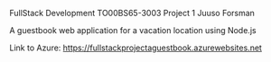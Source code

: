 FullStack Development TO00BS65-3003 Project 1 Juuso Forsman

A guestbook web application for a vacation location using Node.js

Link to Azure:
https://fullstackprojectaguestbook.azurewebsites.net